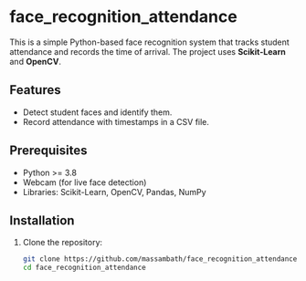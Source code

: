 # face_recognition_attendance
This is a simple Python-based face recognition system that tracks student attendance and records the time of arrival. The project uses **Scikit-Learn** and **OpenCV**.

## Features
- Detect student faces and identify them.
- Record attendance with timestamps in a CSV file.

## Prerequisites
- Python >= 3.8
- Webcam (for live face detection)
- Libraries: Scikit-Learn, OpenCV, Pandas, NumPy

## Installation
1. Clone the repository:
   ```bash
   git clone https://github.com/massambath/face_recognition_attendance.git
   cd face_recognition_attendance
